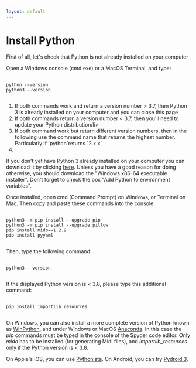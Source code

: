 ```yaml
---
layout: default
---
```


<h1>Install Python</h1>

<p>First of all, let's check that Python is not already installed on your computer</p>

<p>Open a Windows console (cmd.exe) or a MacOS Terminal, and type:</p>

<pre>
  <code>
python --version
python3 --version
  </code>
</pre>

<ol>
<li>If both commands work and return a version number > 3.7, then Python 3 is already installed on your computer and you can close this page</li>
<li>If both commands return a version number < 3.7, then you'll need to update your Python distribution/li>
<li>If both command work but return different version numbers, then in the following use the command name that returns the highest number. Particularly if `python`returns `2.x.x`<li>
</ol>

<p>If you don't yet have Python 3 already installed on your computer you can download it by clicking <a href="https://www.python.org/downloads/" target="_blank">here</a>.
Unless you have a good reason for doing otherwise, you should download the "Windows x86-64 executable installer". Don't forget to check the box "Add Python to environment variables".</p>

<p>Once installed, open cmd (Command Prompt) on Windows, or Terminal on Mac. Then copy and paste these commands into the console:</p>
<pre>
  <code>
python3 -m pip install --upgrade pip
python3 -m pip install --upgrade pillow
pip install mido==1.2.9
pip install pyyaml
  </code>
</pre>

<p>Then, type the following command:</p>
<pre>
  <code>
python3 --version
  </code>
</pre>

<p>If the displayed Python version is < 3.8, please type this additional command:</p>
<pre>
  <code>
pip install importlib_resources
  </code>
</pre>

<p>On Windows, you can also install a more complete version of Python known as <a href="https://sourceforge.net/projects/winpython/">WinPython</a>, and under Windows or MacOS <a href="https://www.anaconda.com/products/individual">Anaconda</a>. In this case the <i>pip</i> commands must be typed in the console of the Spyder code editor. Only <i>mido</i> has to be installed (for generating Midi files), and <i>importlib_resources</i> only if the Python version is < 3.8.</p>

<p>On Apple's iOS, you can use <a href="http://omz-software.com/pythonista/">Pythonista</a>. On Android, you can try <a href="https://play.google.com/store/apps/details?id=ru.iiec.pydroid3&hl=en_US">Pydroid 3</a>.

